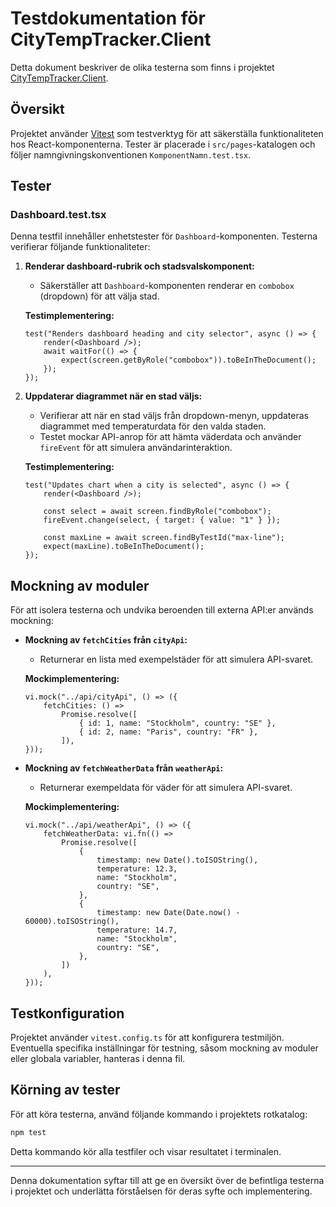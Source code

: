 # Testdokumentation för CityTempTracker.Client

Detta dokument beskriver de olika testerna som finns i projektet [CityTempTracker.Client](https://github.com/HiroMunde/CityTempTracker/tree/master/CityTempTracker.Client).

## Översikt

Projektet använder [Vitest](https://vitest.dev/) som testverktyg för att säkerställa funktionaliteten hos React-komponenterna. Tester är placerade i `src/pages`-katalogen och följer namngivningskonventionen `KomponentNamn.test.tsx`.

## Tester

### Dashboard.test.tsx

Denna testfil innehåller enhetstester för `Dashboard`-komponenten. Testerna verifierar följande funktionaliteter:

1. **Renderar dashboard-rubrik och stadsvalskomponent:**
   - Säkerställer att `Dashboard`-komponenten renderar en `combobox` (dropdown) för att välja stad.

   **Testimplementering:**
   ```tsx
   test("Renders dashboard heading and city selector", async () => {
       render(<Dashboard />);
       await waitFor(() => {
           expect(screen.getByRole("combobox")).toBeInTheDocument();
       });
   });
   ```

2. **Uppdaterar diagrammet när en stad väljs:**
   - Verifierar att när en stad väljs från dropdown-menyn, uppdateras diagrammet med temperaturdata för den valda staden.
   - Testet mockar API-anrop för att hämta väderdata och använder `fireEvent` för att simulera användarinteraktion.

   **Testimplementering:**
   ```tsx
   test("Updates chart when a city is selected", async () => {
       render(<Dashboard />);

       const select = await screen.findByRole("combobox");
       fireEvent.change(select, { target: { value: "1" } });

       const maxLine = await screen.findByTestId("max-line");
       expect(maxLine).toBeInTheDocument();
   });
   ```

## Mockning av moduler

För att isolera testerna och undvika beroenden till externa API:er används mockning:

- **Mockning av `fetchCities` från `cityApi`:**
  - Returnerar en lista med exempelstäder för att simulera API-svaret.

  **Mockimplementering:**
  ```tsx
  vi.mock("../api/cityApi", () => ({
      fetchCities: () =>
          Promise.resolve([
              { id: 1, name: "Stockholm", country: "SE" },
              { id: 2, name: "Paris", country: "FR" },
          ]),
  }));
  ```

- **Mockning av `fetchWeatherData` från `weatherApi`:**
  - Returnerar exempeldata för väder för att simulera API-svaret.

  **Mockimplementering:**
  ```tsx
  vi.mock("../api/weatherApi", () => ({
      fetchWeatherData: vi.fn(() =>
          Promise.resolve([
              {
                  timestamp: new Date().toISOString(),
                  temperature: 12.3,
                  name: "Stockholm",
                  country: "SE",
              },
              {
                  timestamp: new Date(Date.now() - 60000).toISOString(),
                  temperature: 14.7,
                  name: "Stockholm",
                  country: "SE",
              },
          ])
      ),
  }));
  ```

## Testkonfiguration

Projektet använder `vitest.config.ts` för att konfigurera testmiljön. Eventuella specifika inställningar för testning, såsom mockning av moduler eller globala variabler, hanteras i denna fil.

## Körning av tester

För att köra testerna, använd följande kommando i projektets rotkatalog:

```bash
npm test
```

Detta kommando kör alla testfiler och visar resultatet i terminalen.

---

Denna dokumentation syftar till att ge en översikt över de befintliga testerna i projektet och underlätta förståelsen för deras syfte och implementering.